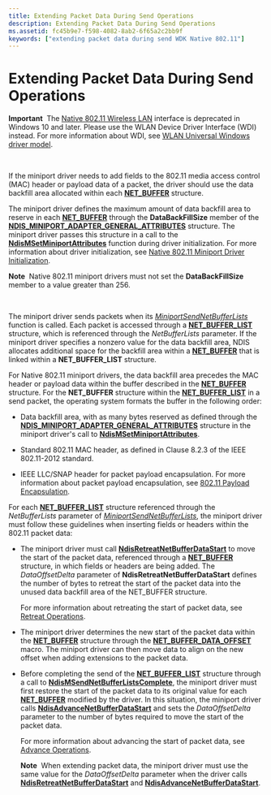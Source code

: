 ```yaml
---
title: Extending Packet Data During Send Operations
description: Extending Packet Data During Send Operations
ms.assetid: fc45b9e7-f598-4082-8ab2-6f65a2c2bb9f
keywords: ["extending packet data during send WDK Native 802.11"]
---
```


# Extending Packet Data During Send Operations


**Important**  The [Native 802.11 Wireless LAN](native-802-11-wireless-lan4.md) interface is deprecated in Windows 10 and later. Please use the WLAN Device Driver Interface (WDI) instead. For more information about WDI, see [WLAN Universal Windows driver model](wifi-universal-driver-model.md).

 

If the miniport driver needs to add fields to the 802.11 media access control (MAC) header or payload data of a packet, the driver should use the data backfill area allocated within each [**NET\_BUFFER**](https://msdn.microsoft.com/library/windows/hardware/ff568376) structure.

The miniport driver defines the maximum amount of data backfill area to reserve in each [**NET\_BUFFER**](https://msdn.microsoft.com/library/windows/hardware/ff568376) through the **DataBackFillSize** member of the [**NDIS\_MINIPORT\_ADAPTER\_GENERAL\_ATTRIBUTES**](https://msdn.microsoft.com/library/windows/hardware/ff565923) structure. The miniport driver passes this structure in a call to the [**NdisMSetMiniportAttributes**](https://msdn.microsoft.com/library/windows/hardware/ff563672) function during driver initialization. For more information about driver initialization, see [Native 802.11 Miniport Driver Initialization](native-802-11-miniport-driver-initialization.md).

**Note**  Native 802.11 miniport drivers must not set the **DataBackFillSize** member to a value greater than 256.

 

The miniport driver sends packets when its [*MiniportSendNetBufferLists*](https://msdn.microsoft.com/library/windows/hardware/ff559440) function is called. Each packet is accessed through a [**NET\_BUFFER\_LIST**](https://msdn.microsoft.com/library/windows/hardware/ff568388) structure, which is referenced through the *NetBufferLists* parameter. If the miniport driver specifies a nonzero value for the data backfill area, NDIS allocates additional space for the backfill area within a [**NET\_BUFFER**](https://msdn.microsoft.com/library/windows/hardware/ff568376) that is linked within a **NET\_BUFFER\_LIST** structure.

For Native 802.11 miniport drivers, the data backfill area precedes the MAC header or payload data within the buffer described in the [**NET\_BUFFER**](https://msdn.microsoft.com/library/windows/hardware/ff568376) structure. For the **NET\_BUFFER** structure within the [**NET\_BUFFER\_LIST**](https://msdn.microsoft.com/library/windows/hardware/ff568388) in a send packet, the operating system formats the buffer in the following order:

-   Data backfill area, with as many bytes reserved as defined through the [**NDIS\_MINIPORT\_ADAPTER\_GENERAL\_ATTRIBUTES**](https://msdn.microsoft.com/library/windows/hardware/ff565923) structure in the miniport driver's call to [**NdisMSetMiniportAttributes**](https://msdn.microsoft.com/library/windows/hardware/ff563672).

-   Standard 802.11 MAC header, as defined in Clause 8.2.3 of the IEEE 802.11-2012 standard.

-   IEEE LLC/SNAP header for packet payload encapsulation. For more information about packet payload encapsulation, see [802.11 Payload Encapsulation](802-11-payload-encapsulation.md).

For each [**NET\_BUFFER\_LIST**](https://msdn.microsoft.com/library/windows/hardware/ff568388) structure referenced through the *NetBufferLists* parameter of [*MiniportSendNetBufferLists*](https://msdn.microsoft.com/library/windows/hardware/ff559440), the miniport driver must follow these guidelines when inserting fields or headers within the 802.11 packet data:

-   The miniport driver must call [**NdisRetreatNetBufferDataStart**](https://msdn.microsoft.com/library/windows/hardware/ff564527) to move the start of the packet data, referenced through a [**NET\_BUFFER**](https://msdn.microsoft.com/library/windows/hardware/ff568376) structure, in which fields or headers are being added. The *DataOffsetDelta* parameter of **NdisRetreatNetBufferDataStart** defines the number of bytes to retreat the start of the packet data into the unused data backfill area of the NET\_BUFFER structure.

    For more information about retreating the start of packet data, see [Retreat Operations](retreat-operations.md).

-   The miniport driver determines the new start of the packet data within the [**NET\_BUFFER**](https://msdn.microsoft.com/library/windows/hardware/ff568376) structure through the [**NET\_BUFFER\_DATA\_OFFSET**](https://msdn.microsoft.com/library/windows/hardware/ff568383) macro. The miniport driver can then move data to align on the new offset when adding extensions to the packet data.

-   Before completing the send of the [**NET\_BUFFER\_LIST**](https://msdn.microsoft.com/library/windows/hardware/ff568388) structure through a call to [**NdisMSendNetBufferListsComplete**](https://msdn.microsoft.com/library/windows/hardware/ff563668), the miniport driver must first restore the start of the packet data to its original value for each [**NET\_BUFFER**](https://msdn.microsoft.com/library/windows/hardware/ff568376) modified by the driver. In this situation, the miniport driver calls [**NdisAdvanceNetBufferDataStart**](https://msdn.microsoft.com/library/windows/hardware/ff560703) and sets the *DataOffsetDelta* parameter to the number of bytes required to move the start of the packet data.

    For more information about advancing the start of packet data, see [Advance Operations](advance-operations.md).

    **Note**  When extending packet data, the miniport driver must use the same value for the *DataOffsetDelta* parameter when the driver calls [**NdisRetreatNetBufferDataStart**](https://msdn.microsoft.com/library/windows/hardware/ff564527) and [**NdisAdvanceNetBufferDataStart**](https://msdn.microsoft.com/library/windows/hardware/ff560703).

     

 

 





